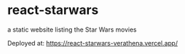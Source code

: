 # react-starwars
a static website listing the Star Wars movies

Deployed at:
https://react-starwars-verathena.vercel.app/

